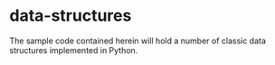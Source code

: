 # data-structures
The sample code contained herein will hold a number of classic data structures implemented in Python.
